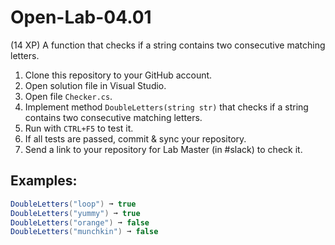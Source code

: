 # Open-Lab-04.01
(14 XP) A function that checks if a string contains two consecutive matching letters.

1. Clone this repository to your GitHub account.
2. Open solution file in Visual Studio.
3. Open file `Checker.cs`.
4. Implement method `DoubleLetters(string str)` that checks if a string contains two consecutive matching letters.
5. Run with `CTRL+F5` to test it.
6. If all tests are passed, commit & sync your repository.
7. Send a link to your repository for Lab Master (in #slack) to check it.

## Examples: 
```C#
DoubleLetters("loop") ➞ true
DoubleLetters("yummy") ➞ true
DoubleLetters("orange") ➞ false
DoubleLetters("munchkin") ➞ false
```
